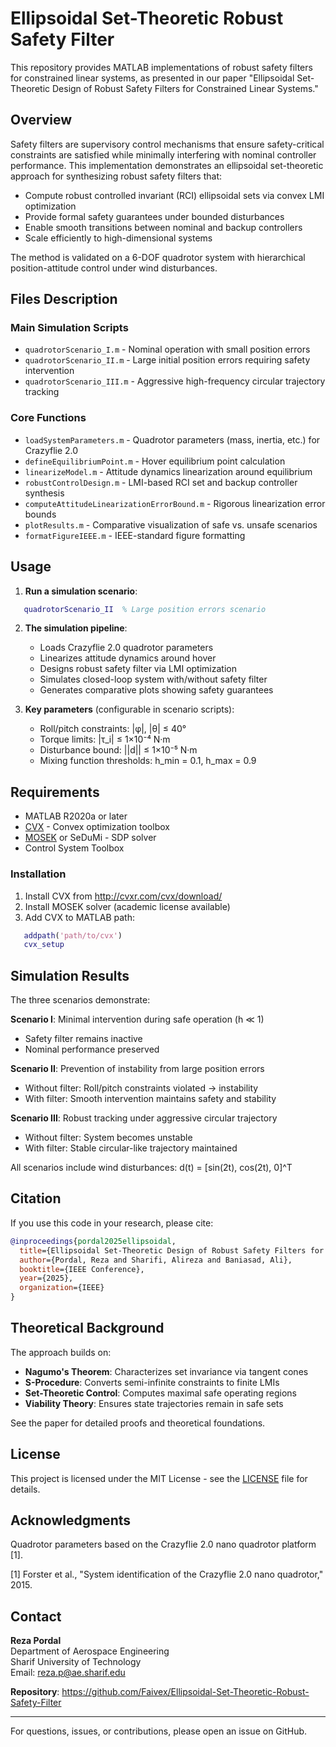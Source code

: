 # Ellipsoidal Set-Theoretic Robust Safety Filter

This repository provides MATLAB implementations of robust safety filters for constrained linear systems, as presented in our paper "Ellipsoidal Set-Theoretic Design of Robust Safety Filters for Constrained Linear Systems."

## Overview

Safety filters are supervisory control mechanisms that ensure safety-critical constraints are satisfied while minimally interfering with nominal controller performance. This implementation demonstrates an ellipsoidal set-theoretic approach for synthesizing robust safety filters that:

- Compute robust controlled invariant (RCI) ellipsoidal sets via convex LMI optimization
- Provide formal safety guarantees under bounded disturbances
- Enable smooth transitions between nominal and backup controllers
- Scale efficiently to high-dimensional systems

The method is validated on a 6-DOF quadrotor system with hierarchical position-attitude control under wind disturbances.

## Files Description

### Main Simulation Scripts
- `quadrotorScenario_I.m` - Nominal operation with small position errors
- `quadrotorScenario_II.m` - Large initial position errors requiring safety intervention
- `quadrotorScenario_III.m` - Aggressive high-frequency circular trajectory tracking

### Core Functions
- `loadSystemParameters.m` - Quadrotor parameters (mass, inertia, etc.) for Crazyflie 2.0
- `defineEquilibriumPoint.m` - Hover equilibrium point calculation
- `linearizeModel.m` - Attitude dynamics linearization around equilibrium
- `robustControlDesign.m` - LMI-based RCI set and backup controller synthesis
- `computeAttitudeLinearizationErrorBound.m` - Rigorous linearization error bounds
- `plotResults.m` - Comparative visualization of safe vs. unsafe scenarios
- `formatFigureIEEE.m` - IEEE-standard figure formatting

## Usage

1. **Run a simulation scenario**:
```matlab
   quadrotorScenario_II  % Large position errors scenario
```

2. **The simulation pipeline**:
   - Loads Crazyflie 2.0 quadrotor parameters
   - Linearizes attitude dynamics around hover
   - Designs robust safety filter via LMI optimization
   - Simulates closed-loop system with/without safety filter
   - Generates comparative plots showing safety guarantees

3. **Key parameters** (configurable in scenario scripts):
   - Roll/pitch constraints: |φ|, |θ| ≤ 40°
   - Torque limits: |τ_i| ≤ 1×10⁻⁴ N·m
   - Disturbance bound: ||d|| ≤ 1×10⁻⁵ N·m
   - Mixing function thresholds: h_min = 0.1, h_max = 0.9

## Requirements

- MATLAB R2020a or later
- [CVX](http://cvxr.com/cvx/) - Convex optimization toolbox
- [MOSEK](https://www.mosek.com/) or SeDuMi - SDP solver
- Control System Toolbox

### Installation
1. Install CVX from http://cvxr.com/cvx/download/
2. Install MOSEK solver (academic license available)
3. Add CVX to MATLAB path:
```matlab
   addpath('path/to/cvx')
   cvx_setup
```

## Simulation Results

The three scenarios demonstrate:

**Scenario I**: Minimal intervention during safe operation (h ≪ 1)
- Safety filter remains inactive
- Nominal performance preserved

**Scenario II**: Prevention of instability from large position errors
- Without filter: Roll/pitch constraints violated → instability
- With filter: Smooth intervention maintains safety and stability

**Scenario III**: Robust tracking under aggressive circular trajectory
- Without filter: System becomes unstable
- With filter: Stable circular-like trajectory maintained

All scenarios include wind disturbances: d(t) = [sin(2t), cos(2t), 0]^T

## Citation

If you use this code in your research, please cite:
```bibtex
@inproceedings{pordal2025ellipsoidal,
  title={Ellipsoidal Set-Theoretic Design of Robust Safety Filters for Constrained Linear Systems},
  author={Pordal, Reza and Sharifi, Alireza and Baniasad, Ali},
  booktitle={IEEE Conference},
  year={2025},
  organization={IEEE}
}
```

## Theoretical Background

The approach builds on:
- **Nagumo's Theorem**: Characterizes set invariance via tangent cones
- **S-Procedure**: Converts semi-infinite constraints to finite LMIs
- **Set-Theoretic Control**: Computes maximal safe operating regions
- **Viability Theory**: Ensures state trajectories remain in safe sets

See the paper for detailed proofs and theoretical foundations.

## License

This project is licensed under the MIT License - see the [LICENSE](LICENSE) file for details.

## Acknowledgments

Quadrotor parameters based on the Crazyflie 2.0 nano quadrotor platform [1].

[1] Forster et al., "System identification of the Crazyflie 2.0 nano quadrotor," 2015.

## Contact

**Reza Pordal**  
Department of Aerospace Engineering  
Sharif University of Technology  
Email: reza.p@ae.sharif.edu

**Repository**: https://github.com/Faivex/Ellipsoidal-Set-Theoretic-Robust-Safety-Filter

---

For questions, issues, or contributions, please open an issue on GitHub.
